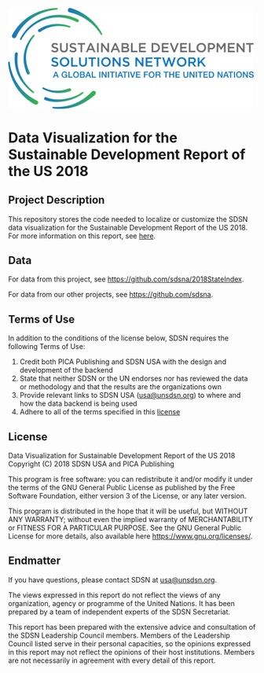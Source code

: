 <img src="https://github.com/sdsna/2018GlobalIndex/blob/master/SDSN_logo.jpg" width="500" alt="SDSN Logo">

# Data Visualization for the Sustainable Development Report of the US 2018

## Project Description
This repository stores the code needed to localize or customize the SDSN data visualization for the Sustainable Development Report of the US 2018. 
For more information on this report, see [here](https://www.sustainabledevelopment.report/reports/sustainable-development-report-of-the-united-states-2018/).

## Data

For data from this project, see https://github.com/sdsna/2018StateIndex.

For data from our other projects, see https://github.com/sdsna.

## Terms of Use

In addition to the conditions of the license below, SDSN requires the following Terms of Use:
1. Credit both PICA Publishing and SDSN USA with the design and development of the backend
2. State that neither SDSN or the UN endorses nor has reviewed the data or methodology and that the results are the organizations own
3. Provide relevant links to SDSN USA (usa@unsdsn.org) to where and how the data backend is being used
4. Adhere to all of the terms specified in this [license](https://github.com/sdsna/sdr-united-states-viz/blob/master/GNUGPLv3License.rtf)

## License

Data Visualization for Sustainable Development Report of the US 2018
Copyright (C) 2018  SDSN USA and PICA Publishing

This program is free software: you can redistribute it and/or modify it under the terms of the GNU General Public License as published by the Free Software Foundation, either version 3 of the License, or any later version.

This program is distributed in the hope that it will be useful, but WITHOUT ANY WARRANTY; without even the implied warranty of MERCHANTABILITY or FITNESS FOR A PARTICULAR PURPOSE.  See the GNU General Public License for more details, also available here https://www.gnu.org/licenses/.

## Endmatter

If you have questions, please contact SDSN at <usa@unsdsn.org>.

The views expressed in this report do not reflect the views of any organization, agency or programme of the United Nations. It has been prepared by a team of independent experts of the SDSN Secretariat.

This report has been prepared with the extensive advice and consultation of the SDSN Leadership Council members. Members of the Leadership Council listed serve in their personal capacities, so the opinions expressed in this report may not reflect the opinions of their host institutions. Members are not necessarily in agreement with every detail of this report.

